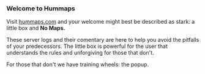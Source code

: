 ### Welcome to Hummaps

Visit [hummaps.com](https://hummaps.com) and your welcome might best be described as stark: 
a little box and **No Maps.** 

These server logs and their comentary are here to help you avoid the pitfalls 
of your predecessors.
The little box is powerful for the user that understands the rules and unforgiving
for those that don't. 

For those that don't we have training wheels: the popup.

